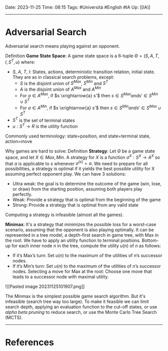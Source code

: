 Date: 2023-11-25
Time: 08:15
Tags: #Università #English #IA 
Up: [[IA]]

---
# Adversarial Search

Adversarial search means playing against an opponent. 

Definition **Game State Space**:
A game state space is a 6-tuple $\Theta = (S, A, T, I, S^T, u)$ where:
- $S$, $A$, $T$, $I$: States, actions, deterministic transition relation, initial state. They are as in classical search problems, except:
	- $S$ is the disjoint union of $S^{Max}$, $S^{Min}$ and $S^{T}$
	- A is the disjoint union of $A^{Max}$ and $A^{Min}$
	- For $a \in A^{Max}$, if $s \xrightarrow{a} s'$ then $s \in S^{Max} and s' \in S^{Min} \cup S^T$
	- For $a \in A^{Min}$, if $s \xrightarrow{a} s'$ then $s \in S^{Min} and s' \in S^{Max} \cup S^T$
- $S^T$ is the set of terminal states
- $u: S^T \rightarrow R$ is the utility function

Commonly used terminology: state=position, end state=terminal state, action=move

Why games are hard to solve:
Definition **Strategy**:
Let $\Theta$ be a game state space, and let $X \in {Max, Min}$. A strategy for $X$ is a function $\sigma^X: S^X \rightarrow A^X$ so that $a$ is applicable to $s$ whenever $\sigma^(s) = a$.
We need to prepare for all possibilities, a strategy is optimal if it yields the best possible utility for X assuming perfect opponent play. 
We can have 3 solutions:
- Ultra weak: the goal is to determine the outcome of the game (win, lose, or draw) from the starting position, assuming both players play perfectly.
- Weak: Provide a strategy that is optimal from the beginning of the game
- Strong: Provide a strategy that is optimal from any valid state

Computing a strategy is infeasible (almost all the games).

**Minimax**:
It's a strategy that minimizes the possible loss for a worst-case scenario, assuming that the opponent is also playing optimally. 
It can be represented in a tree model, a depth-first search in game tree, with Max in the root. We have to apply an utility function to terminal positions. Bottom-up for each inner node $n$ in the tree, compute the utility $u(n)$ of $n$ as follows:
- If it’s Max’s turn: Set $u(n)$ to the maximum of the utilities of $n$’s successor nodes.
- If it’s Min’s turn: Set $u(n)$ to the maximum of the utilities of $n$’s successor nodes.
Selecting a move for Max at the root: Choose one move that leads to a successor node with maximal utility.

![[Pasted image 20231125101907.png]]

The Minmax is the simplest possible game search algorithm. But it's infeasible (search tree way too large). To make it feasible we can limit search depth, applying an evaluation function to the cut-off states, or use *alpha beta pruning* to reduce search, or use the Monte Carlo Tree Search (MCTS). 

---
# References
